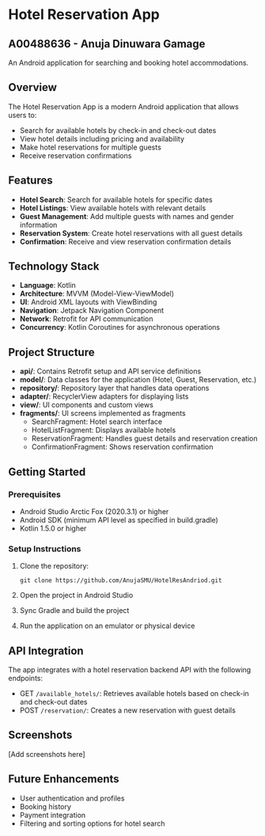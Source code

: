 # Hotel Reservation App
## A00488636 - Anuja Dinuwara Gamage
An Android application for searching and booking hotel accommodations.

## Overview

The Hotel Reservation App is a modern Android application that allows users to:
- Search for available hotels by check-in and check-out dates
- View hotel details including pricing and availability
- Make hotel reservations for multiple guests
- Receive reservation confirmations

## Features

- **Hotel Search**: Search for available hotels for specific dates
- **Hotel Listings**: View available hotels with relevant details
- **Guest Management**: Add multiple guests with names and gender information
- **Reservation System**: Create hotel reservations with all guest details
- **Confirmation**: Receive and view reservation confirmation details

## Technology Stack

- **Language**: Kotlin
- **Architecture**: MVVM (Model-View-ViewModel)
- **UI**: Android XML layouts with ViewBinding
- **Navigation**: Jetpack Navigation Component
- **Network**: Retrofit for API communication
- **Concurrency**: Kotlin Coroutines for asynchronous operations

## Project Structure

- **api/**: Contains Retrofit setup and API service definitions
- **model/**: Data classes for the application (Hotel, Guest, Reservation, etc.)
- **repository/**: Repository layer that handles data operations
- **adapter/**: RecyclerView adapters for displaying lists
- **view/**: UI components and custom views
- **fragments/**: UI screens implemented as fragments
  - SearchFragment: Hotel search interface
  - HotelListFragment: Displays available hotels
  - ReservationFragment: Handles guest details and reservation creation
  - ConfirmationFragment: Shows reservation confirmation

## Getting Started

### Prerequisites

- Android Studio Arctic Fox (2020.3.1) or higher
- Android SDK (minimum API level as specified in build.gradle)
- Kotlin 1.5.0 or higher

### Setup Instructions

1. Clone the repository:
   ```
   git clone https://github.com/AnujaSMU/HotelResAndriod.git
   ```

2. Open the project in Android Studio

3. Sync Gradle and build the project

4. Run the application on an emulator or physical device

## API Integration

The app integrates with a hotel reservation backend API with the following endpoints:

- GET `/available_hotels/`: Retrieves available hotels based on check-in and check-out dates
- POST `/reservation/`: Creates a new reservation with guest details

## Screenshots

[Add screenshots here]

## Future Enhancements

- User authentication and profiles
- Booking history
- Payment integration
- Filtering and sorting options for hotel search

